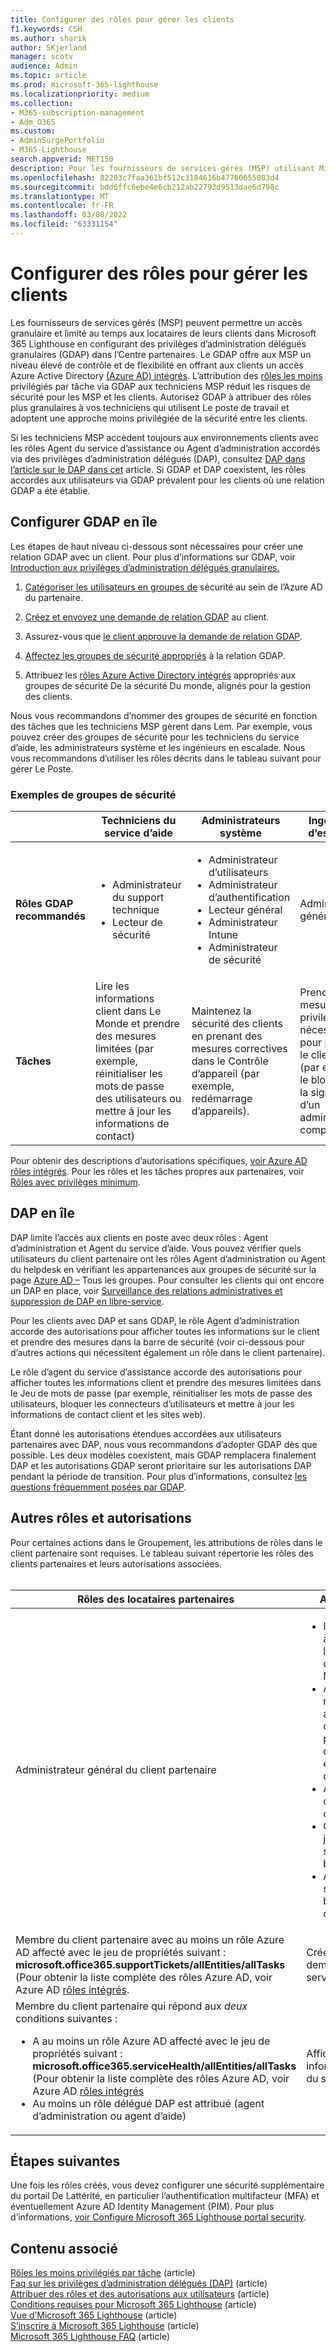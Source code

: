 ```yaml
---
title: Configurer des rôles pour gérer les clients
f1.keywords: CSH
ms.author: sharik
author: SKjerland
manager: scotv
audience: Admin
ms.topic: article
ms.prod: microsoft-365-lighthouse
ms.localizationpriority: medium
ms.collection:
- M365-subscription-management
- Adm_O365
ms.custom:
- AdminSurgePortfolio
- M365-Lighthouse
search.appverid: MET150
description: Pour les fournisseurs de services gérés (MSP) utilisant Microsoft 365 Lighthouse, découvrez comment configurer des rôles pour gérer les clients.
ms.openlocfilehash: 82203c7faa361bf512c3184616b47760655083d4
ms.sourcegitcommit: bdd6ffc6ebe4e6cb212ab22793d9513dae6d798c
ms.translationtype: MT
ms.contentlocale: fr-FR
ms.lasthandoff: 03/08/2022
ms.locfileid: "63331154"
---
```

# <a name="set-up-roles-to-manage-customer-tenants"></a>Configurer des rôles pour gérer les clients

Les fournisseurs de services gérés (MSP) peuvent permettre un accès granulaire et limité au temps aux locataires de leurs clients dans Microsoft 365 Lighthouse en configurant des privilèges d’administration délégués granulaires (GDAP) dans l’Centre partenaires. Le GDAP offre aux MSP un niveau élevé de contrôle et de flexibilité en offrant aux clients un accès Azure Active Directory [(Azure AD) intégrés](/azure/active-directory/roles/permissions-reference). L’attribution des [rôles les moins](/azure/active-directory/roles/delegate-by-task) privilégiés par tâche via GDAP aux techniciens MSP réduit les risques de sécurité pour les MSP et les clients. Autorisez GDAP à attribuer des rôles plus granulaires à vos techniciens qui utilisent Le poste de travail et adoptent une approche moins privilégiée de la sécurité entre les clients.

Si les techniciens MSP accèdent toujours aux environnements clients avec les rôles Agent du service d’assistance ou Agent d’administration accordés via des privilèges d’administration délégués (DAP), consultez [DAP dans l’article sur le DAP dans cet](#dap-in-lighthouse) article. Si GDAP et DAP coexistent, les rôles accordés aux utilisateurs via GDAP prévalent pour les clients où une relation GDAP a été établie.

## <a name="set-up-gdap-in-lighthouse"></a>Configurer GDAP en île

Les étapes de haut niveau ci-dessous sont nécessaires pour créer une relation GDAP avec un client. Pour plus d’informations sur GDAP, voir [Introduction aux privilèges d’administration délégués granulaires.](/partner-center/gdap-introduction)

1. [Catégoriser les utilisateurs en groupes de](/azure/active-directory/fundamentals/active-directory-groups-create-azure-portal#create-a-basic-group-and-add-members) sécurité au sein de l’Azure AD du partenaire.

2. [Créez et envoyez une demande de relation GDAP](/partner-center/gdap-obtain-admin-permissions-to-manage-customer) au client.

3. Assurez-vous que [le client approuve la demande de relation GDAP](/partner-center/gdap-customer-approval).

4. [Affectez les groupes de sécurité appropriés](/partner-center/gdap-assign-azure-ad-roles#grant-permissions-to-security-groups) à la relation GDAP.

5. Attribuez les [rôles Azure Active Directory intégrés](/azure/active-directory/roles/permissions-reference) appropriés aux groupes de sécurité De la sécurité Du monde, alignés pour la gestion des clients.

Nous vous recommandons d’nommer des groupes de sécurité en fonction des tâches que les techniciens MSP gèrent dans Lem. Par exemple, vous pouvez créer des groupes de sécurité pour les techniciens du service d’aide, les administrateurs système et les ingénieurs en escalade. Nous vous recommandons d’utiliser les rôles décrits dans le tableau suivant pour gérer Le Poste.

### <a name="example-security-groups"></a>Exemples de groupes de sécurité

||Techniciens du service d’aide |Administrateurs système |Ingénieurs d’escalade|
|--------------------|-------------|-------------|------------|
|**Rôles GDAP recommandés** |<ul><li>Administrateur du support technique</li><li>Lecteur de sécurité</li></ul>   |<ul><li>Administrateur d’utilisateurs</li><li>Administrateur d’authentification</li><li>Lecteur général</li><li>Administrateur Intune</li><li>Administrateur de sécurité</li></ul>   |Administrateur général  |
|**Tâches** |Lire les informations client dans Le Monde et prendre des mesures limitées (par exemple, réinitialiser les mots de passe des utilisateurs ou mettre à jour les informations de contact)   |Maintenez la sécurité des clients en prenant des mesures correctives dans le Contrôle d’appareil (par exemple, redémarrage d’appareils).   |Prendre des mesures privilégiées si nécessaire pour protéger le client client (par exemple, le blocage de la signature d’un administrateur compromis).  |

Pour obtenir des descriptions d’autorisations spécifiques, [voir Azure AD rôles intégrés](/azure/active-directory/roles/permissions-reference). Pour les rôles et les tâches propres aux partenaires, voir [Rôles avec privilèges minimum](/partner-center/gdap-least-privileged-roles-by-task).

## <a name="dap-in-lighthouse"></a>DAP en île

DAP limite l’accès aux clients en poste avec deux rôles : Agent d’administration et Agent du service d’aide. Vous pouvez vérifier quels utilisateurs du client partenaire ont les rôles Agent d’administration ou Agent du helpdesk en vérifiant les appartenances aux groupes de sécurité sur la page [Azure AD –](https://portal.azure.com/#blade/Microsoft_AAD_IAM/GroupsManagementMenuBlade/AllGroups) Tous les groupes. Pour consulter les clients qui ont encore un DAP en place, voir [Surveillance des relations administratives et suppression de DAP en libre-service](/partner-center/dap-monitor-self-serve-removal).

Pour les clients avec DAP et sans GDAP, le rôle Agent d’administration accorde des autorisations pour afficher toutes les informations sur le client et prendre des mesures dans la barre de sécurité (voir ci-dessous pour d’autres actions qui nécessitent également un rôle dans le client partenaire). 

Le rôle d’agent du service d’assistance accorde des autorisations pour afficher toutes les informations client et prendre des mesures limitées dans le Jeu de mots de passe (par exemple, réinitialiser les mots de passe des utilisateurs, bloquer les connecteurs d’utilisateurs et mettre à jour les informations de contact client et les sites web).

Étant donné les autorisations étendues accordées aux utilisateurs partenaires avec DAP, nous vous recommandons d’adopter GDAP dès que possible. Les deux modèles coexistent, mais GDAP remplacera finalement DAP et les autorisations GDAP seront prioritaire sur les autorisations DAP pendant la période de transition. Pour plus d’informations, consultez [les questions fréquemment posées par GDAP](/partner-center/gdap-faq).

## <a name="other-roles-and-permissions"></a>Autres rôles et autorisations

Pour certaines actions dans le Groupement, les attributions de rôles dans le client partenaire sont requises. Le tableau suivant répertorie les rôles des clients partenaires et leurs autorisations associées.<br><br>

| Rôles des locataires partenaires | Autorisations |
|--|--|
| Administrateur général du client partenaire | <ul><li>Inscrivez-vous à l’inscription à l’Centre d'administration Microsoft 365.</li><li>Accepter les modifications apportées au contrat partenaire lors de la première expérience d’utilisateur.</li><li>Activer et désactiver un client.</li><li>Créer, mettre à jour et supprimer des balises.</li><li>Affecter et supprimer des balises d’un client.</li></ul> |
| Membre du client partenaire avec au moins un rôle Azure AD affecté avec le jeu de propriétés suivant : **microsoft.office365.supportTickets/allEntities/allTasks**<br>(Pour obtenir la liste complète des rôles Azure AD, voir Azure AD [rôles intégrés](/azure/active-directory/roles/permissions-reference). | Créer des demandes de service d’accès. |
| Membre du client partenaire qui répond aux *deux* conditions suivantes : <ul><li>A au moins un rôle Azure AD affecté avec le jeu de propriétés suivant : **microsoft.office365.serviceHealth/allEntities/allTasks**<br>(Pour obtenir la liste complète des rôles Azure AD, voir Azure AD [rôles intégrés](/azure/active-directory/roles/permissions-reference)</li><li>Au moins un rôle délégué DAP est attribué (agent d’administration ou agent d’aide)</li></ul> | Afficher les informations d’état du service. |

## <a name="next-steps"></a>Étapes suivantes

Une fois les rôles créés, vous devez configurer une sécurité supplémentaire du portail De Lattérité, en particulier l’authentification multifacteur (MFA) et éventuellement Azure AD Identity Management (PIM). Pour plus d’informations, [voir Configure Microsoft 365 Lighthouse portal security](m365-lighthouse-configure-portal-security.md).

## <a name="related-content"></a>Contenu associé

[Rôles les moins privilégiés par tâche](/partner-center/gdap-least-privileged-roles-by-task?branch=pr-en-us-2577) (article)  
[Faq sur les privilèges d’administration délégués (DAP)](/partner-center/dap-faq) (article)  
[Attribuer des rôles et des autorisations aux utilisateurs](/partner-center/permissions-overview) (article)  
[Conditions requises pour Microsoft 365 Lighthouse](m365-lighthouse-requirements.md) (article)  
[Vue d’Microsoft 365 Lighthouse](m365-lighthouse-overview.md) (article)  
[S’inscrire à Microsoft 365 Lighthouse](m365-lighthouse-sign-up.md) (article)  
[Microsoft 365 Lighthouse FAQ](m365-lighthouse-faq.yml) (article)
